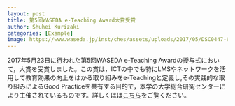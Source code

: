 ```yaml
---
layout: post
title: 第5回WASEDA e-Teaching Award大賞受賞
author: Shuhei Kurizaki
categories: [Example]
image: https://www.waseda.jp/inst/ches/assets/uploads/2017/05/DSC0447-610x407.jpg
---
```


2017年5月23日に行われた第5回WASEDA e-Teaching Awardの授与式において，大賞を受賞しました。この賞は，ICTの中でも特にLMSやネットワークを活用して教育効果の向上をはかる取り組みをe-Teachingと定義し,その実践的な取り組みによるGood Practiceを共有する目的で，本学の大学総合研究センターにより主催されているものです。詳しくはは[こちら](https://www.waseda.jp/inst/ches/assets/uploads/2019/05/2016e-TA_06_kurisaki.pdf)をご覧ください。
